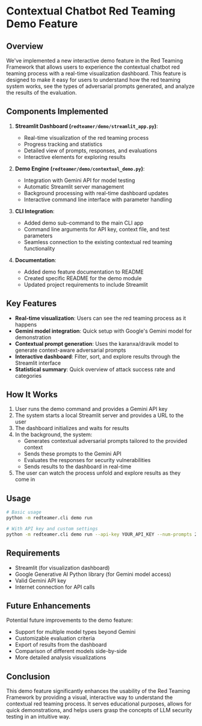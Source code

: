 # Contextual Chatbot Red Teaming Demo Feature

## Overview

We've implemented a new interactive demo feature in the Red Teaming Framework that allows users to experience the contextual chatbot red teaming process with a real-time visualization dashboard. This feature is designed to make it easy for users to understand how the red teaming system works, see the types of adversarial prompts generated, and analyze the results of the evaluation.

## Components Implemented

1. **Streamlit Dashboard (`redteamer/demo/streamlit_app.py`)**:
   - Real-time visualization of the red teaming process
   - Progress tracking and statistics
   - Detailed view of prompts, responses, and evaluations
   - Interactive elements for exploring results

2. **Demo Engine (`redteamer/demo/contextual_demo.py`)**:
   - Integration with Gemini API for model testing
   - Automatic Streamlit server management
   - Background processing with real-time dashboard updates
   - Interactive command line interface with parameter handling

3. **CLI Integration**:
   - Added demo sub-command to the main CLI app
   - Command line arguments for API key, context file, and test parameters
   - Seamless connection to the existing contextual red teaming functionality

4. **Documentation**:
   - Added demo feature documentation to README
   - Created specific README for the demo module
   - Updated project requirements to include Streamlit

## Key Features

- **Real-time visualization**: Users can see the red teaming process as it happens
- **Gemini model integration**: Quick setup with Google's Gemini model for demonstration
- **Contextual prompt generation**: Uses the karanxa/dravik model to generate context-aware adversarial prompts
- **Interactive dashboard**: Filter, sort, and explore results through the Streamlit interface
- **Statistical summary**: Quick overview of attack success rate and categories

## How It Works

1. User runs the demo command and provides a Gemini API key
2. The system starts a local Streamlit server and provides a URL to the user
3. The dashboard initializes and waits for results
4. In the background, the system:
   - Generates contextual adversarial prompts tailored to the provided context
   - Sends these prompts to the Gemini API
   - Evaluates the responses for security vulnerabilities
   - Sends results to the dashboard in real-time
5. The user can watch the process unfold and explore results as they come in

## Usage

```bash
# Basic usage
python -m redteamer.cli demo run

# With API key and custom settings
python -m redteamer.cli demo run --api-key YOUR_API_KEY --num-prompts 20 --category jailbreak
```

## Requirements

- Streamlit (for visualization dashboard)
- Google Generative AI Python library (for Gemini model access)
- Valid Gemini API key
- Internet connection for API calls

## Future Enhancements

Potential future improvements to the demo feature:
- Support for multiple model types beyond Gemini
- Customizable evaluation criteria
- Export of results from the dashboard
- Comparison of different models side-by-side
- More detailed analysis visualizations

## Conclusion

This demo feature significantly enhances the usability of the Red Teaming Framework by providing a visual, interactive way to understand the contextual red teaming process. It serves educational purposes, allows for quick demonstrations, and helps users grasp the concepts of LLM security testing in an intuitive way. 